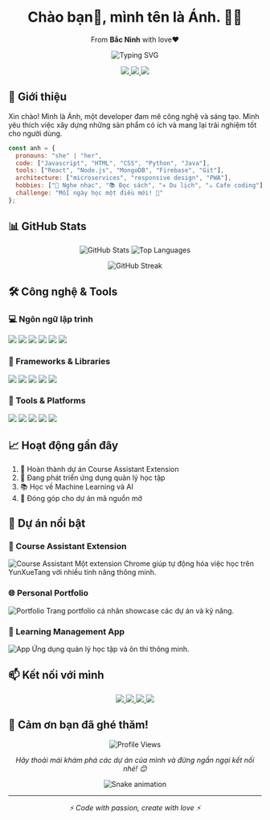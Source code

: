 # <h1 align='center'>Chào bạn👋, mình tên là Ánh.  👩‍💻 </h1>

<p align='center'>
  From <b>Bắc Ninh</b> with love❤️
</p>

<p align="center">
  <img src="https://readme-typing-svg.herokuapp.com?font=Roboto&pause=1000&color=FF69B4&center=true&vCenter=true&width=435&lines=Full-stack+Developer;Open+Source+Enthusiast;Problem+Solver;Continuous+Learner" alt="Typing SVG" />
</p>

<p align="center">
  <a href="https://github.com/anhutc">
    <img src="https://img.shields.io/badge/GitHub-Profile-black?style=for-the-badge&logo=github" />
  </a>
  <a href="https://anhutc.github.io/">
    <img src="https://img.shields.io/badge/Portfolio-Website-blue?style=for-the-badge&logo=google-chrome" />
  </a>
  <a href="mailto:anhutck58@gmail.com">
    <img src="https://img.shields.io/badge/Email-Contact-red?style=for-the-badge&logo=gmail" />
  </a>
</p>

## 🌟 Giới thiệu

Xin chào! Mình là Ánh, một developer đam mê công nghệ và sáng tạo. Mình yêu thích việc xây dựng những sản phẩm có ích và mang lại trải nghiệm tốt cho người dùng.

```javascript
const anh = {
  pronouns: "she" | "her",
  code: ["Javascript", "HTML", "CSS", "Python", "Java"],
  tools: ["React", "Node.js", "MongoDB", "Firebase", "Git"],
  architecture: ["microservices", "responsive design", "PWA"],
  hobbies: ["🎵 Nghe nhạc", "📚 Đọc sách", "✈️ Du lịch", "☕ Cafe coding"],
  challenge: "Mỗi ngày học một điều mới! 🚀"
};
```

## 📊 GitHub Stats

<p align="center">
  <img src="https://github-readme-stats.vercel.app/api?username=anhutc&show_icons=true&theme=radical" alt="GitHub Stats" />
  <img src="https://github-readme-stats.vercel.app/api/top-langs/?username=anhutc&layout=compact&theme=radical" alt="Top Languages" />
</p>

<p align="center">
  <img src="https://github-readme-streak-stats.herokuapp.com/?user=anhutc&theme=radical" alt="GitHub Streak" />
</p>

## 🛠️ Công nghệ & Tools

### 💻 Ngôn ngữ lập trình
<p>
  <img src="https://img.shields.io/badge/JavaScript-F7DF1E?style=for-the-badge&logo=javascript&logoColor=black" />
  <img src="https://img.shields.io/badge/TypeScript-007ACC?style=for-the-badge&logo=typescript&logoColor=white" />
  <img src="https://img.shields.io/badge/Python-3776AB?style=for-the-badge&logo=python&logoColor=white" />
  <img src="https://img.shields.io/badge/Java-ED8B00?style=for-the-badge&logo=java&logoColor=white" />
  <img src="https://img.shields.io/badge/HTML5-E34F26?style=for-the-badge&logo=html5&logoColor=white" />
  <img src="https://img.shields.io/badge/CSS3-1572B6?style=for-the-badge&logo=css3&logoColor=white" />
</p>

### 🚀 Frameworks & Libraries
<p>
  <img src="https://img.shields.io/badge/React-20232A?style=for-the-badge&logo=react&logoColor=61DAFB" />
  <img src="https://img.shields.io/badge/Node.js-339933?style=for-the-badge&logo=nodedotjs&logoColor=white" />
  <img src="https://img.shields.io/badge/Express.js-000000?style=for-the-badge&logo=express&logoColor=white" />
  <img src="https://img.shields.io/badge/MongoDB-4EA94B?style=for-the-badge&logo=mongodb&logoColor=white" />
  <img src="https://img.shields.io/badge/MySQL-005C84?style=for-the-badge&logo=mysql&logoColor=white" />
</p>

### 🔧 Tools & Platforms
<p>
  <img src="https://img.shields.io/badge/Git-F05032?style=for-the-badge&logo=git&logoColor=white" />
  <img src="https://img.shields.io/badge/Docker-2496ED?style=for-the-badge&logo=docker&logoColor=white" />
  <img src="https://img.shields.io/badge/Firebase-FFCA28?style=for-the-badge&logo=firebase&logoColor=black" />
  <img src="https://img.shields.io/badge/VS_Code-007ACC?style=for-the-badge&logo=visual-studio-code&logoColor=white" />
  <img src="https://img.shields.io/badge/Figma-F24E1E?style=for-the-badge&logo=figma&logoColor=white" />
</p>

## 📈 Hoạt động gần đây

<!--START_SECTION:activity-->
1. 🎉 Hoàn thành dự án Course Assistant Extension
2. 🔨 Đang phát triển ứng dụng quản lý học tập
3. 📚 Học về Machine Learning và AI
4. 🌱 Đóng góp cho dự án mã nguồn mở
<!--END_SECTION:activity-->

## 🎯 Dự án nổi bật

### 🤖 Course Assistant Extension
![Course Assistant](https://img.shields.io/badge/Chrome_Extension-optimized-brightgreen)
Một extension Chrome giúp tự động hóa việc học trên YunXueTang với nhiều tính năng thông minh.

### 🌐 Personal Portfolio
![Portfolio](https://img.shields.io/badge/Website-responsive-blue)
Trang portfolio cá nhân showcase các dự án và kỹ năng.

### 📱 Learning Management App
![App](https://img.shields.io/badge/Mobile_App-in_development-orange)
Ứng dụng quản lý học tập và ôn thi thông minh.

## 📫 Kết nối với mình

<p align="center">
  <a href="mailto:your-email@example.com">
    <img src="https://img.shields.io/badge/Email-D14836?style=for-the-badge&logo=gmail&logoColor=white" />
  </a>
  <a href="https://linkedin.com/in/your-profile">
    <img src="https://img.shields.io/badge/LinkedIn-0077B5?style=for-the-badge&logo=linkedin&logoColor=white" />
  </a>
  <a href="https://facebook.com/your-profile">
    <img src="https://img.shields.io/badge/Facebook-1877F2?style=for-the-badge&logo=facebook&logoColor=white" />
  </a>
  <a href="https://twitter.com/your-profile">
    <img src="https://img.shields.io/badge/Twitter-1DA1F2?style=for-the-badge&logo=twitter&logoColor=white" />
  </a>
</p>

## 💖 Cảm ơn bạn đã ghé thăm!

<p align="center">
  <img src="https://komarev.com/ghpvc/?username=anhutc&color=blueviolet&style=flat-square" alt="Profile Views" />
</p>

<p align="center">
  <i>Hãy thoải mái khám phá các dự án của mình và đừng ngần ngại kết nối nhé! 😊</i>
</p>

<p align="center">
  <img src="https://raw.githubusercontent.com/anhutc/anhutc/output/github-contribution-grid-snake.svg" alt="Snake animation" />
</p>

---

<p align="center">
  <i>⚡ Code with passion, create with love ⚡</i>
</p>
